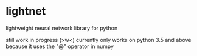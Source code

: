 # lightnet
lightweight neural network library for python


still work in progress (>w<)
currently only works on python 3.5 and above because it uses the "@" operator in numpy
